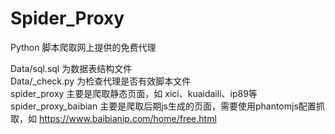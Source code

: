 # Spider_Proxy
Python 脚本爬取网上提供的免费代理

Data/sql.sql 为数据表结构文件  
Data/_check.py 为检查代理是否有效脚本文件  
spider_proxy 主要是爬取静态页面，如 xici、kuaidaili、ip89等  
spider_proxy_baibian 主要是爬取后期js生成的页面，需要使用phantomjs配置抓取，如 https://www.baibianip.com/home/free.html
